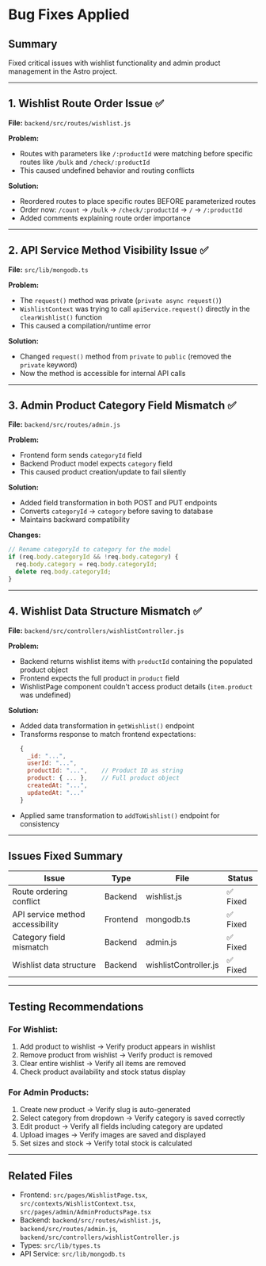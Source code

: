 # Bug Fixes Applied

## Summary
Fixed critical issues with wishlist functionality and admin product management in the Astro project.

---

## 1. **Wishlist Route Order Issue** ✅
**File:** `backend/src/routes/wishlist.js`

**Problem:**
- Routes with parameters like `/:productId` were matching before specific routes like `/bulk` and `/check/:productId`
- This caused undefined behavior and routing conflicts

**Solution:**
- Reordered routes to place specific routes BEFORE parameterized routes
- Order now: `/count` → `/bulk` → `/check/:productId` → `/` → `/:productId`
- Added comments explaining route order importance

---

## 2. **API Service Method Visibility Issue** ✅
**File:** `src/lib/mongodb.ts`

**Problem:**
- The `request()` method was private (`private async request()`)
- `WishlistContext` was trying to call `apiService.request()` directly in the `clearWishlist()` function
- This caused a compilation/runtime error

**Solution:**
- Changed `request()` method from `private` to `public` (removed the `private` keyword)
- Now the method is accessible for internal API calls

---

## 3. **Admin Product Category Field Mismatch** ✅
**File:** `backend/src/routes/admin.js`

**Problem:**
- Frontend form sends `categoryId` field
- Backend Product model expects `category` field
- This caused product creation/update to fail silently

**Solution:**
- Added field transformation in both POST and PUT endpoints
- Converts `categoryId` → `category` before saving to database
- Maintains backward compatibility

**Changes:**
```javascript
// Rename categoryId to category for the model
if (req.body.categoryId && !req.body.category) {
  req.body.category = req.body.categoryId;
  delete req.body.categoryId;
}
```

---

## 4. **Wishlist Data Structure Mismatch** ✅
**File:** `backend/src/controllers/wishlistController.js`

**Problem:**
- Backend returns wishlist items with `productId` containing the populated product object
- Frontend expects the full product in `product` field
- WishlistPage component couldn't access product details (`item.product` was undefined)

**Solution:**
- Added data transformation in `getWishlist()` endpoint
- Transforms response to match frontend expectations:
  ```javascript
  {
    _id: "...",
    userId: "...",
    productId: "...",    // Product ID as string
    product: { ... },    // Full product object
    createdAt: "...",
    updatedAt: "..."
  }
  ```
- Applied same transformation to `addToWishlist()` endpoint for consistency

---

## Issues Fixed Summary

| Issue | Type | File | Status |
|-------|------|------|--------|
| Route ordering conflict | Backend | wishlist.js | ✅ Fixed |
| API service method accessibility | Frontend | mongodb.ts | ✅ Fixed |
| Category field mismatch | Backend | admin.js | ✅ Fixed |
| Wishlist data structure | Backend | wishlistController.js | ✅ Fixed |

---

## Testing Recommendations

### For Wishlist:
1. Add product to wishlist → Verify product appears in wishlist
2. Remove product from wishlist → Verify product is removed
3. Clear entire wishlist → Verify all items are removed
4. Check product availability and stock status display

### For Admin Products:
1. Create new product → Verify slug is auto-generated
2. Select category from dropdown → Verify category is saved correctly
3. Edit product → Verify all fields including category are updated
4. Upload images → Verify images are saved and displayed
5. Set sizes and stock → Verify total stock is calculated

---

## Related Files
- Frontend: `src/pages/WishlistPage.tsx`, `src/contexts/WishlistContext.tsx`, `src/pages/admin/AdminProductsPage.tsx`
- Backend: `backend/src/routes/wishlist.js`, `backend/src/routes/admin.js`, `backend/src/controllers/wishlistController.js`
- Types: `src/lib/types.ts`
- API Service: `src/lib/mongodb.ts`